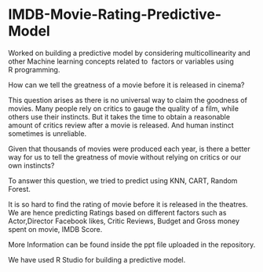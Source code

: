 # IMDB-Movie-Rating-Predictive-Model
Worked on building a predictive model by considering multicollinearity and other Machine learning concepts related to  factors or variables using R programming.  



How can we tell the greatness of a movie before it is released in cinema?

This question arises as there is no universal way to claim the goodness of movies. Many people rely on critics to gauge the quality of a film, while others use their instincts. But it takes the time to obtain a reasonable amount of critics review after a movie is released. And human instinct sometimes is unreliable.

Given that thousands of movies were produced each year, is there a better way for us to tell the greatness of movie without relying on critics or our own instincts?

To answer this question, we tried to predict using KNN, CART, Random Forest.

It is so hard to find the rating of movie before it is released in the theatres. We are hence predicting Ratings based on different factors such as Actor,Director Facebook likes, Critic Reviews, Budget and Gross money spent on movie, IMDB Score.

More Information can be found inside the ppt file uploaded in the repository.

We have used R Studio for building a predictive model.

